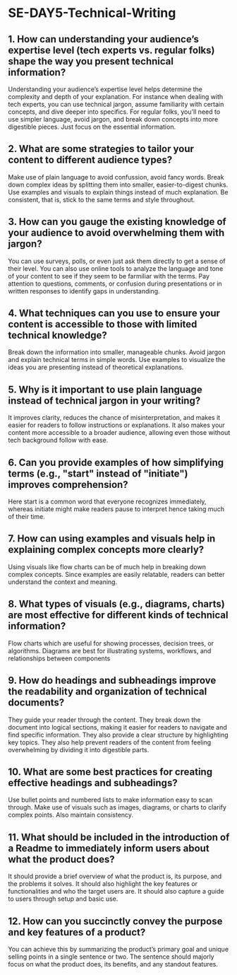 # SE-DAY5-Technical-Writing
## 1. How can understanding your audience’s expertise level (tech experts vs. regular folks) shape the way you present technical information?
Understanding your audience’s expertise level helps determine the complexity and depth of your explanation. 
For instance when dealing with tech experts, you can use technical jargon, assume familiarity with certain concepts, and dive deeper into specifics. 
For regular folks, you'll need to use simpler language, avoid jargon, and break down concepts into more digestible pieces.
Just focus on the essential information.


## 2. What are some strategies to tailor your content to different audience types?
Make use of plain language to avoid confussion, avoid fancy words.
Break down complex ideas by splitting them into smaller, easier-to-digest chunks.
Use examples and visuals to explain things instead of much explanation.
Be consistent, that is, stick to the same terms and style throughout.


## 3. How can you gauge the existing knowledge of your audience to avoid overwhelming them with jargon?
You can use surveys, polls, or even just ask them directly to get a sense of their level.
You can also use online tools to analyze the language and tone of your content to see if they seem to be farmiliar with the terms.
Pay attention to questions, comments, or confusion during presentations or in written responses to identify gaps in understanding.


## 4. What techniques can you use to ensure your content is accessible to those with limited technical knowledge?
Break down the information into smaller, manageable chunks.
Avoid jargon and explain technical terms in simple words.
Use examples to visualize the ideas you are presenting instead of theoretical explanations.


## 5. Why is it important to use plain language instead of technical jargon in your writing?
It improves clarity, reduces the chance of misinterpretation, and makes it easier for readers to follow instructions or explanations.
It also makes your content more accessible to a broader audience, allowing even those without tech background follow with ease.


## 6. Can you provide examples of how simplifying terms (e.g., "start" instead of "initiate") improves comprehension?
Here start is a common word that everyone recognizes immediately, whereas initiate might make readers pause to interpret hence taking much of their time.


## 7. How can using examples and visuals help in explaining complex concepts more clearly?
Using visuals like flow charts can be of much help in breaking down complex concepts.
Since examples are easily relatable, readers can better understand the context and meaning.


## 8. What types of visuals (e.g., diagrams, charts) are most effective for different kinds of technical information?
Flow charts which are useful for showing processes, decision trees, or algorithms.
Diagrams are best for illustrating systems, workflows, and relationships between components


## 9. How do headings and subheadings improve the readability and organization of technical documents?
They guide your reader through the content.
They break down the document into logical sections, making it easier for readers to navigate and find specific information.
They also provide a clear structure by highlighting key topics. 
They also help prevent readers of the content from feeling overwhelming by dividing it into digestible parts.


## 10. What are some best practices for creating effective headings and subheadings?
Use bullet points and numbered lists to make information easy to scan through.
Make use of visuals such as images, diagrams, or charts to clarify complex points.
Also maintain consistency.


## 11. What should be included in the introduction of a Readme to immediately inform users about what the product does?
It should provide a brief overview of what the product is, its purpose, and the problems it solves. It should also highlight the key features or functionalities and who the target users are.
It should also capture a guide to users through setup and basic use.


## 12. How can you succinctly convey the purpose and key features of a product?
You can achieve this by summarizing the product’s primary goal and unique selling points in a single sentence or two. 
The sentence should majorly focus on what the product does, its benefits, and any standout features.
